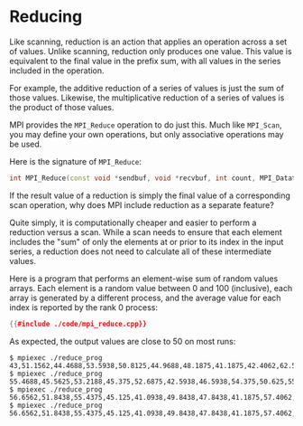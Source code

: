 # Reducing


Like scanning, reduction is an action that applies an operation across a set of values.
Unlike scanning, reduction only produces one value.
This value is equivalent to the final value in the prefix sum, with all values in the series included in the operation.

For example, the additive reduction of a series of values is just the sum of those values.
Likewise, the multiplicative reduction of a series of values is the product of those values.

MPI provides the `MPI_Reduce` operation to do just this.
Much like `MPI_Scan`, you may define your own operations, but only associative operations may be used.

Here is the signature of `MPI_Reduce`:

```cpp
int MPI_Reduce(const void *sendbuf, void *recvbuf, int count, MPI_Datatype datatype, MPI_Op op, int root, MPI_Comm comm)
```

If the result value of a reduction is simply the final value of a corresponding scan operation, why does MPI include reduction as a separate feature?

Quite simply, it is computationally cheaper and easier to perform a reduction versus a scan.
While a scan needs to ensure that each element includes the "sum" of only the elements at or prior to its index in the input series, a reduction does not need to calculate all of these intermediate values.

Here is a program that performs an element-wise sum of random values arrays. Each element is a random value between 0 and 100 (inclusive), each array is generated by a different process, and the average value for each index is reported by the rank 0 process:

```cpp
{{#include ./code/mpi_reduce.cpp}}
```

As expected, the output values are close to 50 on most runs:

```console
$ mpiexec ./reduce_prog
43,51.1562,44.4688,53.5938,50.8125,44.9688,48.1875,41.1875,42.4062,62.5938
$ mpiexec ./reduce_prog
55.4688,45.5625,53.2188,45.375,52.6875,42.5938,46.5938,54.375,50.625,55.1562
$ mpiexec ./reduce_prog
56.6562,51.8438,55.4375,45.125,41.0938,49.8438,47.8438,41.1875,57.4062,55.4062
$ mpiexec ./reduce_prog
56.6562,51.8438,55.4375,45.125,41.0938,49.8438,47.8438,41.1875,57.4062,55.4062
```
